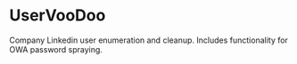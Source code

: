# UserVooDoo
Company Linkedin user enumeration and cleanup. Includes functionality for OWA password spraying.
